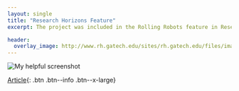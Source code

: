```yaml
---
layout: single
title: "Research Horizons Feature"
excerpt: The project was included in the Rolling Robots feature in Research Horizons Issue 1 2016

header:
  overlay_image: http://www.rh.gatech.edu/sites/rh.gatech.edu/files/images/features/inline-images/rollinrobots_testrack.jpg
---
```


![My helpful screenshot](http://www.rh.gatech.edu/sites/rh.gatech.edu/files/images/features/inline-images/rollinrobots_testrack.jpg)

[Article](http://www.rh.gatech.edu/features/rolling-robots){: .btn .btn--info .btn--x-large}